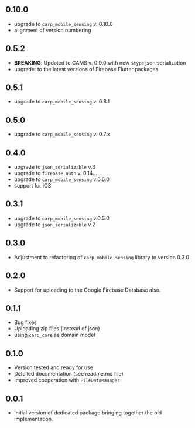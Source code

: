 ## 0.10.0
* upgrade to `carp_mobile_sensing` v. 0.10.0
* alignment of version numbering

## 0.5.2
* **BREAKING**: Updated to CAMS v. 0.9.0 with new `$type` json serialization
* upgrade: to the latest versions of Firebase Flutter packages

## 0.5.1
* upgrade to `carp_mobile_sensing` v. 0.8.1

## 0.5.0
* upgrade to `carp_mobile_sensing` v. 0.7.x

## 0.4.0
* upgrade to `json_serializable` v.3
* upgrade to `firebase_auth` v. 0.14...
* upgrade to `carp_mobile_sensing` v.0.6.0
* support for iOS

## 0.3.1
* upgrade to `carp_mobile_sensing` v.0.5.0
* upgrade to `json_serializable` v.2


## 0.3.0
* Adjustment to refactoring of `carp_mobile_sensing` library to version 0.3.0

## 0.2.0
* Support for uploading to the Google Firebase Database also.

## 0.1.1 
* Bug fixes
* Uploading zip files (instead of json)
* using `carp_core` as domain model

## 0.1.0 
* Version tested and ready for use
* Detailed documentation (see readme.md file)
* Improved cooperation with `FileDataManager`

## 0.0.1
* Initial version of dedicated package bringing together the old implementation.
